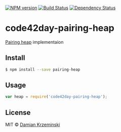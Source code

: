 [![NPM version][npm-image]][npm-url]
[![Build Status][travis-image]][travis-url]
[![Dependency Status][gemnasium-image]][gemnasium-url]

# code42day-pairing-heap

[Pairing heap][pairing-heap] implementaion

## Install

```sh
$ npm install --save pairing-heap
```

## Usage

```js
var heap = require('code42day-pairing-heap');

```

## License

MIT © [Damian Krzeminski](https://code42day.com)

[pairing-heap]: https://en.wikipedia.org/wiki/Pairing_heap

[npm-image]: https://img.shields.io/npm/v/code42day-pairing-heap.svg
[npm-url]: https://npmjs.org/package/code42day-pairing-heap

[travis-url]: https://travis-ci.org/code42day/pairing-heap
[travis-image]: https://img.shields.io/travis/code42day/pairing-heap.svg

[gemnasium-image]: https://img.shields.io/gemnasium/code42day/pairing-heap.svg
[gemnasium-url]: https://gemnasium.com/code42day/pairing-heap
